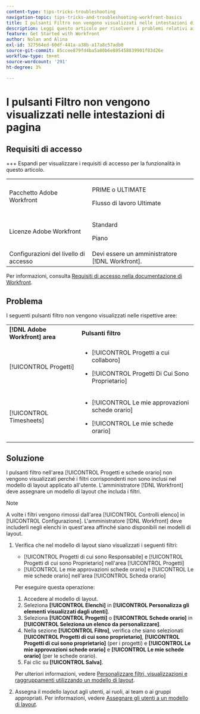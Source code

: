 ```yaml
---
content-type: tips-tricks-troubleshooting
navigation-topic: tips-tricks-and-troubleshooting-workfront-basics
title: I pulsanti Filtro non vengono visualizzati nelle intestazioni di pagina
description: Leggi questo articolo per risolvere i problemi relativi ai pulsanti di filtro che non vengono visualizzati nelle intestazioni di pagina.
feature: Get Started with Workfront
author: Nolan and Alina
exl-id: 327564ed-60df-441a-a38b-a17a8c57adb0
source-git-commit: 85ccee879fd4ba5a80b6e885458839901f83d26e
workflow-type: tm+mt
source-wordcount: '291'
ht-degree: 3%

---
```


# I pulsanti Filtro non vengono visualizzati nelle intestazioni di pagina

## Requisiti di accesso

+++ Espandi per visualizzare i requisiti di accesso per la funzionalità in questo articolo.

<table>
  <tr>
   <td>Pacchetto Adobe Workfront
   </td>
   <td> <p>PRIME o ULTIMATE</p>
    <p>Flusso di lavoro Ultimate</p>
   </td>
  </tr>
  <tr>
   <td>Licenze Adobe Workfront
   </td>
   <td><p>Standard</p>
   <p>Piano</p>
   </td>
  </tr>
   <tr>
   <td>Configurazioni del livello di accesso
   </td>
   <td>Devi essere un amministratore [!DNL Workfront].
   </td>
  </tr>
</table>

Per informazioni, consulta [Requisiti di accesso nella documentazione di Workfront](/help/quicksilver/administration-and-setup/add-users/access-levels-and-object-permissions/access-level-requirements-in-documentation.md).

## Problema

I seguenti pulsanti filtro non vengono visualizzati nelle rispettive aree:

<table style="table-layout:auto"> 
 <col> 
 <col> 
 <tbody> 
  <tr> 
   <td><strong>[!DNL Adobe Workfront] area</strong></td> 
   <td><strong>Pulsanti filtro</strong></td> 
  </tr> 
  <tr> 
   <td> <p>[!UICONTROL Progetti] </p> </td> 
   <td> 
    <ul> 
     <li> <p>[!UICONTROL Progetti a cui collaboro]</p> </li> 
     <li> <p>[!UICONTROL Progetti Di Cui Sono Proprietario]</p> </li> 
    </ul> </td> 
  </tr> 
  <tr> 
   <td><span>[!UICONTROL Timesheets]</span> </td> 
   <td> 
    <ul> 
     <li> <p><span>[!UICONTROL Le mie approvazioni schede orario]</span> </p> </li> 
     <li> <p><span>[!UICONTROL Le mie schede orario]</span> </p> </li> 
    </ul> </td> 
  </tr> 
 </tbody> 
</table>

## Soluzione

I pulsanti filtro nell&#39;area [!UICONTROL Progetti e schede orario] non vengono visualizzati perché i filtri corrispondenti non sono inclusi nel modello di layout applicato all&#39;utente. L&#39;amministratore [!DNL Workfront] deve assegnare un modello di layout che includa i filtri.

>[!NOTE]
>
>A volte i filtri vengono rimossi dall&#39;area [!UICONTROL Controlli elenco] in [!UICONTROL Configurazione]. L&#39;amministratore [!DNL Workfront] deve includerli negli elenchi in quest&#39;area affinché siano disponibili nei modelli di layout.

1. Verifica che nel modello di layout siano visualizzati i seguenti filtri:

   * [!UICONTROL Progetti di cui sono Responsabile] e [!UICONTROL Progetti di cui sono Proprietario] nell&#39;area [!UICONTROL Progetti]
   * [!UICONTROL Le mie approvazioni schede orario] e [!UICONTROL Le mie schede orario] nell&#39;area [!UICONTROL Scheda orario]

   Per eseguire questa operazione:

   1. Accedere al modello di layout.
   1. Seleziona **[!UICONTROL Elenchi]** in **[!UICONTROL Personalizza gli elementi visualizzati dagli utenti]**.
   1. Seleziona **[!UICONTROL Progetti]** o **[!UICONTROL Schede orario]** in **[!UICONTROL Seleziona un elenco da personalizzare]**.
   1. Nella sezione **[!UICONTROL Filtro]**, verifica che siano selezionati **[!UICONTROL Progetti di cui sono proprietario]**, **[!UICONTROL Progetti di cui sono proprietario]** (per i progetti) e **[!UICONTROL Le mie approvazioni schede orario]** e **[!UICONTROL Le mie schede orario]** (per le schede orario).
   1. Fai clic su **[!UICONTROL Salva]**.

   Per ulteriori informazioni, vedere [Personalizzare filtri, visualizzazioni e raggruppamenti utilizzando un modello di layout](../../administration-and-setup/customize-workfront/use-layout-templates/customize-fvg-list-controls-layout-template.md).

1. Assegna il modello layout agli utenti, ai ruoli, ai team o ai gruppi appropriati. Per informazioni, vedere [Assegnare gli utenti a un modello di layout](../../administration-and-setup/customize-workfront/use-layout-templates/assign-users-to-layout-template.md).
